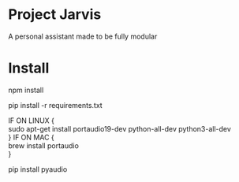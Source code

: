 # Project Jarvis
A personal assistant made to be fully modular

# Install

npm install

pip install -r requirements.txt

IF ON LINUX { \
  sudo apt-get install portaudio19-dev python-all-dev python3-all-dev \
}
IF ON MAC { \
brew install portaudio \
}

pip install pyaudio
